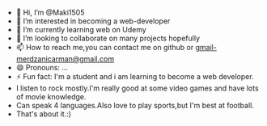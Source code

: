 - 👋 Hi, I’m @Maki1505
- 👀 I’m interested in becoming a web-developer
- 🌱 I’m currently learning web on Udemy 
- 💞️ I’m looking to collaborate on many projects hopefully
- 📫 How to reach me,you can contact me on github or gmail-merdzanicarman@gmail.com
- 😄 Pronouns: ...
- ⚡ Fun fact: I'm a student and i am learning to become a web developer.
- I listen to rock mostly.I'm really good at some video games and have lots of movie knowledge.
- Can speak 4 languages.Also love to play sports,but I'm best at football.
- That's about it.:)

<!---
Maki1505/Maki1505 is a ✨ special ✨ repository because its `README.md` (this file) appears on your GitHub profile.
You can click the Preview link to take a look at your changes.
--->

